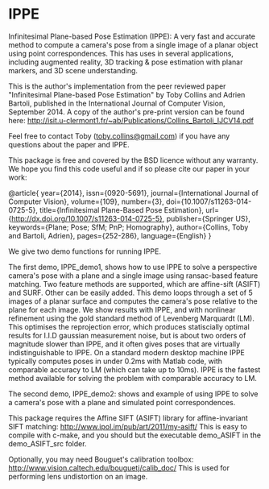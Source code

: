 # IPPE
Infinitesimal Plane-based Pose Estimation (IPPE): A very fast and accurate method to compute a camera's pose from a single image of a planar object using point correspondences. This has uses in several applications, including augmented reality, 3D tracking & pose estimation with planar markers, and 3D scene understanding.

This is the author's implementation from the peer reviewed paper "Infinitesimal Plane-based Pose Estimation" by Toby Collins and Adrien Bartoli, published in the International Journal of Computer Vision, September 2014. A copy of the author's pre-print version can be found here: http://isit.u-clermont1.fr/~ab/Publications/Collins_Bartoli_IJCV14.pdf

 Feel free to contact Toby (toby.collins@gmail.com) if you have any
 questions about the paper and IPPE.

 This package is free and covered by the BSD licence without any warranty. We hope you find this code useful and if so please cite our paper in your work:

@article{
year={2014},
issn={0920-5691},
journal={International Journal of Computer Vision},
volume={109},
number={3},
doi={10.1007/s11263-014-0725-5},
title={Infinitesimal Plane-Based Pose Estimation},
url={http://dx.doi.org/10.1007/s11263-014-0725-5},
publisher={Springer US},
keywords={Plane; Pose; SfM; PnP; Homography},
author={Collins, Toby and Bartoli, Adrien},
pages={252-286},
language={English}
}

We give two demo functions for running IPPE. 

The first demo, IPPE_demo1, shows how to use IPPE to solve a perspective camera's pose with a plane and a single image using ransac-based feature matching. Two feature methods are supported, which are affine-sift (ASIFT) and SURF. Other can be easily added. This demo loops through a set of 5 images of a planar surface and computes the camera's pose relative to the plane for each image. We show results with IPPE, and with nonlinear refinement using the gold standard method of Levenberg Marquardt (LM). This optimises the reprojection error, which produces statiscially optimal results for I.I.D gaussian measurement noise, but is about two orders of magnitude slower than IPPE, and it often gives poses that are virtually indistinguishable to IPPE. On a standard modern desktop machine IPPE typically computes poses in under 0.2ms with Matlab code, with comparable accuracy to LM (which can take up to 10ms). IPPE is the fastest method available for solving the problem with comparable accuracy to LM.  

The second demo, IPPE_demo2: shows and example of using IPPE to solve a camera's pose with a plane and simulated point correspondences.

This package requires the Affine SIFT (ASIFT) library for affine-invariant SIFT matching: http://www.ipol.im/pub/art/2011/my-asift/ This is easy to compile with c-make, and you should but the executable demo_ASIFT in the demo_ASIFT_src folder. 

Optionally, you may need Bouguet's calibration toolbox:  http://www.vision.caltech.edu/bouguetj/calib_doc/ This is used for performing lens undistortion on an image.




